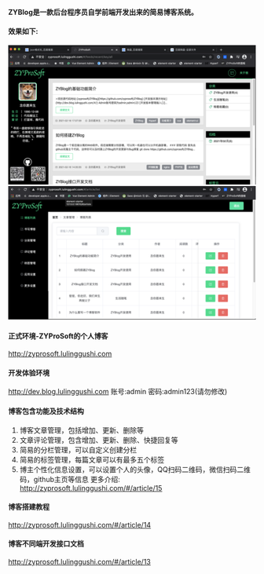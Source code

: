 #### ZYBlog是一款后台程序员自学前端开发出来的简易博客系统。

#### 效果如下:
![截图一](./s0.png)
![截图二](./s1.png)

#### 正式环境-ZYProSoft的个人博客
http://zyprosoft.lulinggushi.com

#### 开发体验环境
http://dev.blog.lulinggushi.com
账号:admin
密码:admin123(请勿修改)

#### 博客包含功能及技术结构
1. 博客文章管理，包括增加、更新、删除等
2. 文章评论管理，包含增加、更新、删除、快捷回复等
3. 简易的分栏管理，可以自定义创建分栏
4. 简易的标签管理，每篇文章可以有最多五个标签
5. 博主个性化信息设置，可以设置个人的头像，QQ扫码二维码，微信扫码二维码，github主页等信息
更多介绍: http://zyprosoft.lulinggushi.com/#/article/15

#### 博客搭建教程
http://zyprosoft.lulinggushi.com/#/article/14

#### 博客不同端开发接口文档
http://zyprosoft.lulinggushi.com/#/article/13

